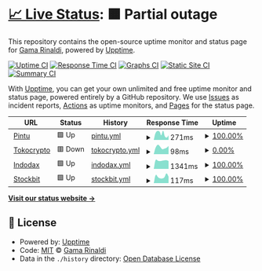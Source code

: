 # [📈 Live Status](https://gammarinaldi.github.io/watcher): <!--live status--> **🟧 Partial outage**

This repository contains the open-source uptime monitor and status page for [Gama Rinaldi](https://www.linkedin.com/in/gamma-rinaldi-a0344872/), powered by [Upptime](https://github.com/upptime/upptime).

[![Uptime CI](https://github.com/gammarinaldi/watcher/workflows/Uptime%20CI/badge.svg)](https://github.com/gammarinaldi/watcher/actions?query=workflow%3A%22Uptime+CI%22)
[![Response Time CI](https://github.com/gammarinaldi/watcher/workflows/Response%20Time%20CI/badge.svg)](https://github.com/gammarinaldi/watcher/actions?query=workflow%3A%22Response+Time+CI%22)
[![Graphs CI](https://github.com/gammarinaldi/watcher/workflows/Graphs%20CI/badge.svg)](https://github.com/gammarinaldi/watcher/actions?query=workflow%3A%22Graphs+CI%22)
[![Static Site CI](https://github.com/gammarinaldi/watcher/workflows/Static%20Site%20CI/badge.svg)](https://github.com/gammarinaldi/watcher/actions?query=workflow%3A%22Static+Site+CI%22)
[![Summary CI](https://github.com/gammarinaldi/watcher/workflows/Summary%20CI/badge.svg)](https://github.com/gammarinaldi/watcher/actions?query=workflow%3A%22Summary+CI%22)

With [Upptime](https://upptime.js.org), you can get your own unlimited and free uptime monitor and status page, powered entirely by a GitHub repository. We use [Issues](https://github.com/gammarinaldi/watcher/issues) as incident reports, [Actions](https://github.com/gammarinaldi/watcher/actions) as uptime monitors, and [Pages](https://gammarinaldi.github.io/watcher) for the status page.

<!--start: status pages-->
<!-- This summary is generated by Upptime (https://github.com/upptime/upptime) -->
<!-- Do not edit this manually, your changes will be overwritten -->
<!-- prettier-ignore -->
| URL | Status | History | Response Time | Uptime |
| --- | ------ | ------- | ------------- | ------ |
| <img alt="" src="https://icons.duckduckgo.com/ip3/pintu.co.id.ico" height="13"> [Pintu](https://pintu.co.id) | 🟩 Up | [pintu.yml](https://github.com/gammarinaldi/watcher/commits/HEAD/history/pintu.yml) | <details><summary><img alt="Response time graph" src="./graphs/pintu/response-time-week.png" height="20"> 271ms</summary><br><a href="https://gammarinaldi.github.io/watcher/history/pintu"><img alt="Response time 384" src="https://img.shields.io/endpoint?url=https%3A%2F%2Fraw.githubusercontent.com%2Fgammarinaldi%2Fwatcher%2FHEAD%2Fapi%2Fpintu%2Fresponse-time.json"></a><br><a href="https://gammarinaldi.github.io/watcher/history/pintu"><img alt="24-hour response time 199" src="https://img.shields.io/endpoint?url=https%3A%2F%2Fraw.githubusercontent.com%2Fgammarinaldi%2Fwatcher%2FHEAD%2Fapi%2Fpintu%2Fresponse-time-day.json"></a><br><a href="https://gammarinaldi.github.io/watcher/history/pintu"><img alt="7-day response time 271" src="https://img.shields.io/endpoint?url=https%3A%2F%2Fraw.githubusercontent.com%2Fgammarinaldi%2Fwatcher%2FHEAD%2Fapi%2Fpintu%2Fresponse-time-week.json"></a><br><a href="https://gammarinaldi.github.io/watcher/history/pintu"><img alt="30-day response time 313" src="https://img.shields.io/endpoint?url=https%3A%2F%2Fraw.githubusercontent.com%2Fgammarinaldi%2Fwatcher%2FHEAD%2Fapi%2Fpintu%2Fresponse-time-month.json"></a><br><a href="https://gammarinaldi.github.io/watcher/history/pintu"><img alt="1-year response time 387" src="https://img.shields.io/endpoint?url=https%3A%2F%2Fraw.githubusercontent.com%2Fgammarinaldi%2Fwatcher%2FHEAD%2Fapi%2Fpintu%2Fresponse-time-year.json"></a></details> | <details><summary><a href="https://gammarinaldi.github.io/watcher/history/pintu">100.00%</a></summary><a href="https://gammarinaldi.github.io/watcher/history/pintu"><img alt="All-time uptime 99.97%" src="https://img.shields.io/endpoint?url=https%3A%2F%2Fraw.githubusercontent.com%2Fgammarinaldi%2Fwatcher%2FHEAD%2Fapi%2Fpintu%2Fuptime.json"></a><br><a href="https://gammarinaldi.github.io/watcher/history/pintu"><img alt="24-hour uptime 100.00%" src="https://img.shields.io/endpoint?url=https%3A%2F%2Fraw.githubusercontent.com%2Fgammarinaldi%2Fwatcher%2FHEAD%2Fapi%2Fpintu%2Fuptime-day.json"></a><br><a href="https://gammarinaldi.github.io/watcher/history/pintu"><img alt="7-day uptime 100.00%" src="https://img.shields.io/endpoint?url=https%3A%2F%2Fraw.githubusercontent.com%2Fgammarinaldi%2Fwatcher%2FHEAD%2Fapi%2Fpintu%2Fuptime-week.json"></a><br><a href="https://gammarinaldi.github.io/watcher/history/pintu"><img alt="30-day uptime 100.00%" src="https://img.shields.io/endpoint?url=https%3A%2F%2Fraw.githubusercontent.com%2Fgammarinaldi%2Fwatcher%2FHEAD%2Fapi%2Fpintu%2Fuptime-month.json"></a><br><a href="https://gammarinaldi.github.io/watcher/history/pintu"><img alt="1-year uptime 99.92%" src="https://img.shields.io/endpoint?url=https%3A%2F%2Fraw.githubusercontent.com%2Fgammarinaldi%2Fwatcher%2FHEAD%2Fapi%2Fpintu%2Fuptime-year.json"></a></details>
| <img alt="" src="https://icons.duckduckgo.com/ip3/tokocrypto.com.ico" height="13"> [Tokocrypto](https://tokocrypto.com) | 🟥 Down | [tokocrypto.yml](https://github.com/gammarinaldi/watcher/commits/HEAD/history/tokocrypto.yml) | <details><summary><img alt="Response time graph" src="./graphs/tokocrypto/response-time-week.png" height="20"> 98ms</summary><br><a href="https://gammarinaldi.github.io/watcher/history/tokocrypto"><img alt="Response time 115" src="https://img.shields.io/endpoint?url=https%3A%2F%2Fraw.githubusercontent.com%2Fgammarinaldi%2Fwatcher%2FHEAD%2Fapi%2Ftokocrypto%2Fresponse-time.json"></a><br><a href="https://gammarinaldi.github.io/watcher/history/tokocrypto"><img alt="24-hour response time 115" src="https://img.shields.io/endpoint?url=https%3A%2F%2Fraw.githubusercontent.com%2Fgammarinaldi%2Fwatcher%2FHEAD%2Fapi%2Ftokocrypto%2Fresponse-time-day.json"></a><br><a href="https://gammarinaldi.github.io/watcher/history/tokocrypto"><img alt="7-day response time 98" src="https://img.shields.io/endpoint?url=https%3A%2F%2Fraw.githubusercontent.com%2Fgammarinaldi%2Fwatcher%2FHEAD%2Fapi%2Ftokocrypto%2Fresponse-time-week.json"></a><br><a href="https://gammarinaldi.github.io/watcher/history/tokocrypto"><img alt="30-day response time 112" src="https://img.shields.io/endpoint?url=https%3A%2F%2Fraw.githubusercontent.com%2Fgammarinaldi%2Fwatcher%2FHEAD%2Fapi%2Ftokocrypto%2Fresponse-time-month.json"></a><br><a href="https://gammarinaldi.github.io/watcher/history/tokocrypto"><img alt="1-year response time 122" src="https://img.shields.io/endpoint?url=https%3A%2F%2Fraw.githubusercontent.com%2Fgammarinaldi%2Fwatcher%2FHEAD%2Fapi%2Ftokocrypto%2Fresponse-time-year.json"></a></details> | <details><summary><a href="https://gammarinaldi.github.io/watcher/history/tokocrypto">0.00%</a></summary><a href="https://gammarinaldi.github.io/watcher/history/tokocrypto"><img alt="All-time uptime 30.06%" src="https://img.shields.io/endpoint?url=https%3A%2F%2Fraw.githubusercontent.com%2Fgammarinaldi%2Fwatcher%2FHEAD%2Fapi%2Ftokocrypto%2Fuptime.json"></a><br><a href="https://gammarinaldi.github.io/watcher/history/tokocrypto"><img alt="24-hour uptime 0.00%" src="https://img.shields.io/endpoint?url=https%3A%2F%2Fraw.githubusercontent.com%2Fgammarinaldi%2Fwatcher%2FHEAD%2Fapi%2Ftokocrypto%2Fuptime-day.json"></a><br><a href="https://gammarinaldi.github.io/watcher/history/tokocrypto"><img alt="7-day uptime 0.00%" src="https://img.shields.io/endpoint?url=https%3A%2F%2Fraw.githubusercontent.com%2Fgammarinaldi%2Fwatcher%2FHEAD%2Fapi%2Ftokocrypto%2Fuptime-week.json"></a><br><a href="https://gammarinaldi.github.io/watcher/history/tokocrypto"><img alt="30-day uptime 1.38%" src="https://img.shields.io/endpoint?url=https%3A%2F%2Fraw.githubusercontent.com%2Fgammarinaldi%2Fwatcher%2FHEAD%2Fapi%2Ftokocrypto%2Fuptime-month.json"></a><br><a href="https://gammarinaldi.github.io/watcher/history/tokocrypto"><img alt="1-year uptime 0.01%" src="https://img.shields.io/endpoint?url=https%3A%2F%2Fraw.githubusercontent.com%2Fgammarinaldi%2Fwatcher%2FHEAD%2Fapi%2Ftokocrypto%2Fuptime-year.json"></a></details>
| <img alt="" src="https://icons.duckduckgo.com/ip3/indodax.com.ico" height="13"> [Indodax](https://indodax.com) | 🟩 Up | [indodax.yml](https://github.com/gammarinaldi/watcher/commits/HEAD/history/indodax.yml) | <details><summary><img alt="Response time graph" src="./graphs/indodax/response-time-week.png" height="20"> 1341ms</summary><br><a href="https://gammarinaldi.github.io/watcher/history/indodax"><img alt="Response time 1324" src="https://img.shields.io/endpoint?url=https%3A%2F%2Fraw.githubusercontent.com%2Fgammarinaldi%2Fwatcher%2FHEAD%2Fapi%2Findodax%2Fresponse-time.json"></a><br><a href="https://gammarinaldi.github.io/watcher/history/indodax"><img alt="24-hour response time 1259" src="https://img.shields.io/endpoint?url=https%3A%2F%2Fraw.githubusercontent.com%2Fgammarinaldi%2Fwatcher%2FHEAD%2Fapi%2Findodax%2Fresponse-time-day.json"></a><br><a href="https://gammarinaldi.github.io/watcher/history/indodax"><img alt="7-day response time 1341" src="https://img.shields.io/endpoint?url=https%3A%2F%2Fraw.githubusercontent.com%2Fgammarinaldi%2Fwatcher%2FHEAD%2Fapi%2Findodax%2Fresponse-time-week.json"></a><br><a href="https://gammarinaldi.github.io/watcher/history/indodax"><img alt="30-day response time 1350" src="https://img.shields.io/endpoint?url=https%3A%2F%2Fraw.githubusercontent.com%2Fgammarinaldi%2Fwatcher%2FHEAD%2Fapi%2Findodax%2Fresponse-time-month.json"></a><br><a href="https://gammarinaldi.github.io/watcher/history/indodax"><img alt="1-year response time 1320" src="https://img.shields.io/endpoint?url=https%3A%2F%2Fraw.githubusercontent.com%2Fgammarinaldi%2Fwatcher%2FHEAD%2Fapi%2Findodax%2Fresponse-time-year.json"></a></details> | <details><summary><a href="https://gammarinaldi.github.io/watcher/history/indodax">100.00%</a></summary><a href="https://gammarinaldi.github.io/watcher/history/indodax"><img alt="All-time uptime 99.71%" src="https://img.shields.io/endpoint?url=https%3A%2F%2Fraw.githubusercontent.com%2Fgammarinaldi%2Fwatcher%2FHEAD%2Fapi%2Findodax%2Fuptime.json"></a><br><a href="https://gammarinaldi.github.io/watcher/history/indodax"><img alt="24-hour uptime 100.00%" src="https://img.shields.io/endpoint?url=https%3A%2F%2Fraw.githubusercontent.com%2Fgammarinaldi%2Fwatcher%2FHEAD%2Fapi%2Findodax%2Fuptime-day.json"></a><br><a href="https://gammarinaldi.github.io/watcher/history/indodax"><img alt="7-day uptime 100.00%" src="https://img.shields.io/endpoint?url=https%3A%2F%2Fraw.githubusercontent.com%2Fgammarinaldi%2Fwatcher%2FHEAD%2Fapi%2Findodax%2Fuptime-week.json"></a><br><a href="https://gammarinaldi.github.io/watcher/history/indodax"><img alt="30-day uptime 100.00%" src="https://img.shields.io/endpoint?url=https%3A%2F%2Fraw.githubusercontent.com%2Fgammarinaldi%2Fwatcher%2FHEAD%2Fapi%2Findodax%2Fuptime-month.json"></a><br><a href="https://gammarinaldi.github.io/watcher/history/indodax"><img alt="1-year uptime 99.47%" src="https://img.shields.io/endpoint?url=https%3A%2F%2Fraw.githubusercontent.com%2Fgammarinaldi%2Fwatcher%2FHEAD%2Fapi%2Findodax%2Fuptime-year.json"></a></details>
| <img alt="" src="https://icons.duckduckgo.com/ip3/stockbit.com.ico" height="13"> [Stockbit](https://stockbit.com) | 🟩 Up | [stockbit.yml](https://github.com/gammarinaldi/watcher/commits/HEAD/history/stockbit.yml) | <details><summary><img alt="Response time graph" src="./graphs/stockbit/response-time-week.png" height="20"> 117ms</summary><br><a href="https://gammarinaldi.github.io/watcher/history/stockbit"><img alt="Response time 260" src="https://img.shields.io/endpoint?url=https%3A%2F%2Fraw.githubusercontent.com%2Fgammarinaldi%2Fwatcher%2FHEAD%2Fapi%2Fstockbit%2Fresponse-time.json"></a><br><a href="https://gammarinaldi.github.io/watcher/history/stockbit"><img alt="24-hour response time 116" src="https://img.shields.io/endpoint?url=https%3A%2F%2Fraw.githubusercontent.com%2Fgammarinaldi%2Fwatcher%2FHEAD%2Fapi%2Fstockbit%2Fresponse-time-day.json"></a><br><a href="https://gammarinaldi.github.io/watcher/history/stockbit"><img alt="7-day response time 117" src="https://img.shields.io/endpoint?url=https%3A%2F%2Fraw.githubusercontent.com%2Fgammarinaldi%2Fwatcher%2FHEAD%2Fapi%2Fstockbit%2Fresponse-time-week.json"></a><br><a href="https://gammarinaldi.github.io/watcher/history/stockbit"><img alt="30-day response time 206" src="https://img.shields.io/endpoint?url=https%3A%2F%2Fraw.githubusercontent.com%2Fgammarinaldi%2Fwatcher%2FHEAD%2Fapi%2Fstockbit%2Fresponse-time-month.json"></a><br><a href="https://gammarinaldi.github.io/watcher/history/stockbit"><img alt="1-year response time 132" src="https://img.shields.io/endpoint?url=https%3A%2F%2Fraw.githubusercontent.com%2Fgammarinaldi%2Fwatcher%2FHEAD%2Fapi%2Fstockbit%2Fresponse-time-year.json"></a></details> | <details><summary><a href="https://gammarinaldi.github.io/watcher/history/stockbit">100.00%</a></summary><a href="https://gammarinaldi.github.io/watcher/history/stockbit"><img alt="All-time uptime 99.96%" src="https://img.shields.io/endpoint?url=https%3A%2F%2Fraw.githubusercontent.com%2Fgammarinaldi%2Fwatcher%2FHEAD%2Fapi%2Fstockbit%2Fuptime.json"></a><br><a href="https://gammarinaldi.github.io/watcher/history/stockbit"><img alt="24-hour uptime 100.00%" src="https://img.shields.io/endpoint?url=https%3A%2F%2Fraw.githubusercontent.com%2Fgammarinaldi%2Fwatcher%2FHEAD%2Fapi%2Fstockbit%2Fuptime-day.json"></a><br><a href="https://gammarinaldi.github.io/watcher/history/stockbit"><img alt="7-day uptime 100.00%" src="https://img.shields.io/endpoint?url=https%3A%2F%2Fraw.githubusercontent.com%2Fgammarinaldi%2Fwatcher%2FHEAD%2Fapi%2Fstockbit%2Fuptime-week.json"></a><br><a href="https://gammarinaldi.github.io/watcher/history/stockbit"><img alt="30-day uptime 99.88%" src="https://img.shields.io/endpoint?url=https%3A%2F%2Fraw.githubusercontent.com%2Fgammarinaldi%2Fwatcher%2FHEAD%2Fapi%2Fstockbit%2Fuptime-month.json"></a><br><a href="https://gammarinaldi.github.io/watcher/history/stockbit"><img alt="1-year uptime 99.99%" src="https://img.shields.io/endpoint?url=https%3A%2F%2Fraw.githubusercontent.com%2Fgammarinaldi%2Fwatcher%2FHEAD%2Fapi%2Fstockbit%2Fuptime-year.json"></a></details>

<!--end: status pages-->

[**Visit our status website →**](https://gammarinaldi.github.io/watcher)

## 📄 License

- Powered by: [Upptime](https://github.com/upptime/upptime)
- Code: [MIT](./LICENSE) © [Gama Rinaldi](https://www.linkedin.com/in/gamma-rinaldi-a0344872/)
- Data in the `./history` directory: [Open Database License](https://opendatacommons.org/licenses/odbl/1-0/)
